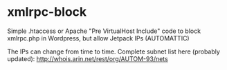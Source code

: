 # xmlrpc-block

Simple .htaccess or Apache "Pre VirtualHost Include" code to block xmlrpc.php in Wordpress, but allow Jetpack IPs (AUTOMATTIC)

The IPs can change from time to time.
Complete subnet list here (probably updated): http://whois.arin.net/rest/org/AUTOM-93/nets
